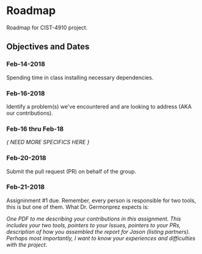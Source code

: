 # Roadmap

Roadmap for CIST-4910 project.

## Objectives and Dates

### Feb-14-2018

Spending time in class installing necessary dependencies.

### Feb-16-2018

Identify a problem(s) we've encountered and are looking to address (AKA our contributions).


### Feb-16 thru Feb-18

*{ NEED MORE SPECIFICS HERE }*


### Feb-20-2018

Submit the pull request (PR) on behalf of the group.


### Feb-21-2018

Assigninment #1 due. Remember, every person is responsible for two tools, this is but one of them. What Dr. Germonprez expects is:


*One PDF to me describing your contributions in this assignment. This includes your two tools, pointers to your Issues, pointers to your PRs, description of how you assembled the report for Jason (listing partners). Perhaps most importantly, I want to know your experiences and difficulties with the project.*